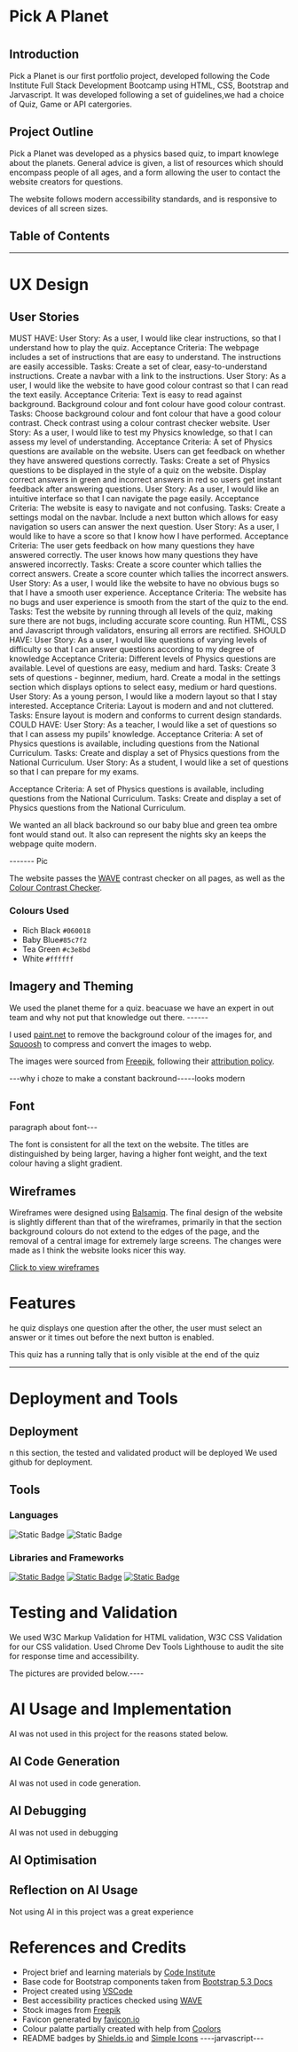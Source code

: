 # Pick A Planet
  
#

## Introduction
Pick a Planet is our first portfolio project, developed following the Code Institute Full Stack Development Bootcamp using HTML, CSS, Bootstrap and Jarvascript. It was developed following a set of guidelines,we had a choice of Quiz, Game or API catergories. 

## Project Outline
Pick a Planet was developed as a physics based quiz, to impart knowlege about the planets. General advice is given, a list of resources which should encompass people of all ages, and a form allowing the user to contact the website creators for questions. 

The website follows modern accessibility standards, and is responsive to devices of all screen sizes.

## Table of Contents


-------



# UX Design

## User Stories
MUST HAVE:
User Story:
As a user, I would like clear instructions, so that I understand how to play the quiz.
Acceptance Criteria:
The webpage includes a set of instructions that are easy to understand.
The instructions are easily accessible.
Tasks:
Create a set of clear, easy-to-understand instructions.
Create a navbar with a link to the instructions.
User Story:
As a user, I would like the website to have good colour contrast so that I can read the text easily.
Acceptance Criteria:
Text is easy to read against background.
Background colour and font colour have good colour contrast.
Tasks:
Choose background colour and font colour that have a good colour contrast.
Check contrast using a colour contrast checker website.
User Story:
As a user, I would like to test my Physics knowledge, so that I can assess my level of understanding.
Acceptance Criteria:
A set of Physics questions are available on the website.
Users can get feedback on whether they have answered questions correctly.
Tasks:
Create a set of Physics questions to be displayed in the style of a quiz on the website.
Display correct answers in green and incorrect answers in red so users get instant feedback after answering questions.
User Story:
As a user, I would like an intuitive interface so that I can navigate the page easily.
Acceptance Criteria:
The website is easy to navigate and not confusing.
Tasks:
Create a settings modal on the navbar.
Include a next button which allows for easy navigation so users can answer the next question.
User Story:
As a user, I would like to have a score so that I know how I have performed.
Acceptance Criteria:
The user gets feedback on how many questions they have answered correctly.
The user knows how many questions they have answered incorrectly.
Tasks:
Create a score counter which tallies the correct answers.
Create a score counter which tallies the incorrect answers.
User Story:
As a user, I would like the website to have no obvious bugs so that I have a smooth user experience.
Acceptance Criteria:
The website has no bugs and user experience is smooth from the start of the quiz to the end.
Tasks:
Test the website by running through all levels of the quiz, making sure there are not bugs, including accurate score counting.
Run HTML, CSS and Javascript through validators, ensuring all errors are rectified.
SHOULD HAVE:
User Story:
As a user, I would like questions of varying levels of difficulty so that I can answer questions according to my degree of knowledge
Acceptance Criteria:
Different levels of Physics questions are available.
Level of questions are easy, medium and hard.
Tasks:
Create 3 sets of questions - beginner, medium, hard.
Create a modal in the settings section which displays options to select easy, medium or hard questions.
User Story:
As a young person, I would like a modern layout so that I stay interested.
Acceptance Criteria:
Layout is modern and and not cluttered.
Tasks: Ensure layout is modern and conforms to current design standards.
COULD HAVE:
User Story:
As a teacher, I would like a set of questions so that I can assess my pupils' knowledge.
Acceptance Criteria:
A set of Physics questions is available, including questions from the National Curriculum.
Tasks:
Create and display a set of Physics questions from the National Curriculum.
User Story:
As a student, I would like a set of questions so that I can prepare for my exams.

Acceptance Criteria:
A set of Physics questions is available, including questions from the National Curriculum.
Tasks:
Create and display a set of Physics questions from the National Curriculum.

We wanted an all black backround so our baby blue and green tea ombre font would stand out. It also can represent the nights sky an keeps the webpage quite modern.


------- Pic


The website passes the [WAVE](https://chromewebstore.google.com/detail/wave-evaluation-tool/jbbplnpkjmmeebjpijfedlgcdilocofh) contrast checker on all pages, as well as the [Colour Contrast Checker](https://colourcontrast.cc/).

### Colours Used

- Rich Black `#060018`    
- Baby Blue`#85c7f2`
- Tea Green `#c3e8bd`
- White `#ffffff`
## Imagery and Theming

We used the planet theme for a quiz. 
beacuase we have an expert in out team and why not put that knowledge out there. ------

I used [paint.net](https://www.getpaint.net/) to remove the background colour of the images for, and [Squoosh](https://squoosh.app/) to compress and convert the images to webp. 

The images were sourced from [Freepik](https://www.freepik.com/), following their [attribution policy](https://support.freepik.com/s/article/Attribution-How-when-and-where?language=en_US). 

---why i choze to make a constant backround-----looks modern 

## Font
paragraph about font---

 The font is consistent for all the text on the website. The titles are distinguished by being larger, having a higher font weight, and the text colour having a slight gradient.

 ## Wireframes

 Wireframes were designed using [Balsamiq](https://balsamiq.com/). The final design of the website is slightly different than that of the wireframes, primarily in that the section background colours do not extend to the edges of the page, and the removal of a central image for extremely large screens. The changes were made as I think the website looks nicer this way.

 <p><a href="/readme/wireframes.webp" target="_blank">Click to view wireframes</a></p>

# Features
he quiz displays one question after the other, the user must select an answer or it times out before the next button is enabled.

This quiz has a running tally that is only visible at the end of the quiz

---------


# Deployment and Tools

## Deployment


 n this section, the tested and validated product will be deployed We used github for deployment.

 




## Tools



### Languages
![Static Badge](https://img.shields.io/badge/HTML5-Language-grey?logo=html5&logoColor=%23ffffff&color=%23E34F26)
![Static Badge](https://img.shields.io/badge/CSS3-Language-grey?logo=css3&logoColor=%23ffffff&color=%231572B6)

### Libraries and Frameworks
<a href="https://getbootstrap.com/docs/5.3/getting-started/download/" target="_blank">![Static Badge](https://img.shields.io/badge/Bootstrap-v5.3.6-grey?logo=bootstrap&logoColor=%23ffffff&color=%237952B3)</a>
<a href="#" target="_blank">![Static Badge](https://img.shields.io/badge/Font_Awesome-Icons-grey?logo=fontawesome&logoColor=%23ffffff&color=%23538DD7)</a>
<a href="#" target="_blank">![Static Badge](https://img.shields.io/badge/Google_Fonts-Fonts-grey?logo=googlefonts&logoColor=%23ffffff&color=%234285F4)</a>

# Testing and Validation

We used W3C Markup Validation for HTML validation, W3C CSS Validation for our CSS validation. Used Chrome Dev Tools Lighthouse to audit the site for response time and accessibility.


The pictures are provided below.----




# AI Usage and Implementation

AI was not used in this project for the reasons stated below.

## AI Code Generation

AI was not used in code generation.

## AI Debugging

AI was not used in debugging

## AI Optimisation


## Reflection on AI Usage
Not using AI in this project was a great experience


# References and Credits

- Project brief and learning materials by [Code Institute](https://codeinstitute.net/)
- Base code for Bootstrap components taken from [Bootstrap 5.3 Docs](https://getbootstrap.com/docs/5.3/getting-started/introduction/)
- Project created using [VSCode](https://code.visualstudio.com/)
- Best accessibility practices checked using [WAVE](https://chromewebstore.google.com/detail/wave-evaluation-tool/jbbplnpkjmmeebjpijfedlgcdilocofh)
- Stock images from [Freepik](https://www.freepik.com/)
- Favicon generated by [favicon.io](https://favicon.io/)
- Colour palatte partially created with help from [Coolors](https://coolors.co/)
- README badges by [Shields.io](https://shields.io/badges/static-badge) and [Simple Icons](https://simpleicons.org/)
----jarvascript---
